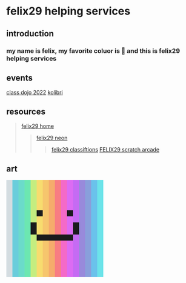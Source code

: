 # felix29 helping services
## introduction
### my name is felix, my favorite coluor is 🔵 and this is felix29 helping services
## events
[class dojo 2022](https://forms.gle/hLqdqW9FR54oQK1g9)
[kolibri](http://192.168.0.19:42029/)
## **resources**
>[felix29 home](https://sites.google.com/view/felix29/home)
>>[felix29 neon](https://sites.google.com/view/felix29/neon)
>>>[felix29 classiftions](https://drive.google.com/file/d/1isNwBvb5IDdSbobvAq9wTbvSw40F25uC/view?usp=sharing)
[FELIX29 scratch arcade](https://scratch.mit.edu/studios/30149284)
## art
![logo](/2021-12-10_16.38.31.png)
